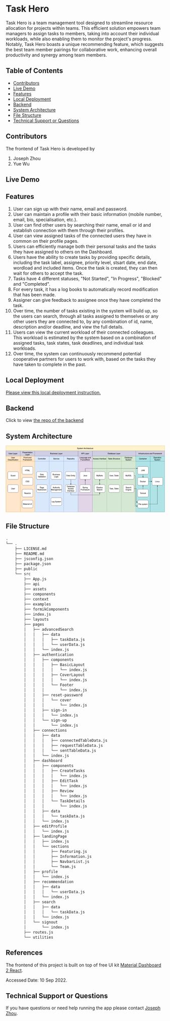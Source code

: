 # Task Hero

Task Hero is a team management tool designed to streamline resource allocation for projects within teams. This efficient solution empowers team managers to assign tasks to members, taking into account their individual workloads, while also enabling them to monitor the project's progress. Notably, Task Hero boasts a unique recommending feature, which suggests the best team member pairings for collaborative work, enhancing overall productivity and synergy among team members.

## Table of Contents

- [Contributors](#contributors)
- [Live Demo](#Live-Demo)
- [Features](#features)
- [Local Deployment](#local-deployment)
- [Backend](#backend)
- [System Architecture](#system-architecture)
- [File Structure](#file-structure)
- [Technical Support or Questions](#technical-support-or-questions)

## Contributors

The frontend of Task Hero is developed by

1. Joseph Zhou
2. Yue Wu

## Live Demo

## Features

1. User can sign up with their name, email and password.
2. User can maintain a profile with their basic information (mobile number, email, bio, specialisation, etc.).
3. User can find other users by searching their name, email or id and establish connection with them through their profiles.
4. User can view assigned tasks of the connected users they have in common on their profile pages.
5. Users can efficiently manage both their personal tasks and the tasks they have assigned to others on the Dashboard.
6. Users have the ability to create tasks by providing specific details, including the task label, assignee, priority level, stsart date, end date, wordload and included items. Once the task is created, they can then wait for others to accept the task.
7. Tasks have 4 different statuses, "Not Started", "In Progress", "Blocked" and "Completed".
8. For every task, it has a log books to automatically record modification that has been made.
9. Assigner can give feedback to assignee once they have completed the task.
10. Over time, the number of tasks existing in the system will build up, so the users can search, through all tasks assigned to themselves or any other users they are connected to, by any combination of id, name, description and/or deadline, and view the full details.
11. Users can view the current workload of their connected colleagues. This workload is estimated by the system based on a combination of assigned tasks, task states, task deadlines, and individual task workloads.
12. Over time, the system can continuously recommend potential cooperative partners for users to work with, based on the tasks they have taken to complete in the past.

## Local Deployment
[Please view this local deployment instruction.](ready-to-deploy/instruction.md)
## Backend
Click to view [the repo of the backend](https://github.com/happicodie/Task-Hero-Backend)
## System Architecture
<img alt="image" src="public/Architecture.png">

## File Structure

```
.
└── .
    ├── LICENSE.md
    ├── README.md
    ├── jsconfig.json
    ├── package.json
    ├── public
    └── src
        ├── App.js
        ├── api
        ├── assets
        ├── components
        ├── context
        ├── examples
        ├── formikComponents
        ├── index.js
        ├── layouts
        ├── pages
        │   ├── advancedSearch
        │   │   ├── data
        │   │   │   ├── taskData.js
        │   │   │   └── userData.js
        │   │   └── index.js
        │   ├── authentication
        │   │   ├── components
        │   │   │   ├── BasicLayout
        │   │   │   │   └── index.js
        │   │   │   ├── CoverLayout
        │   │   │   │   └── index.js
        │   │   │   └── Footer
        │   │   │       └── index.js
        │   │   ├── reset-password
        │   │   │   └── cover
        │   │   │       └── index.js
        │   │   ├── sign-in
        │   │   │   └── index.js
        │   │   └── sign-up
        │   │       └── index.js
        │   ├── connections
        │   │   ├── data
        │   │   │   ├── connectedTableData.js
        │   │   │   ├── requestTableData.js
        │   │   │   └── sentTableData.js
        │   │   └── index.js
        │   ├── dashboard
        │   │   ├── components
        │   │   │   ├── CreateTasks
        │   │   │   │   └── index.js
        │   │   │   ├── EditTask
        │   │   │   │   └── index.js
        │   │   │   ├── Review
        │   │   │   │   └── index.js
        │   │   │   └── TaskDetails
        │   │   │       └── index.js
        │   │   ├── data
        │   │   │   └── taskData.js
        │   │   └── index.js
        │   ├── editProfile
        │   │   └── index.js
        │   ├── landingPage
        │   │   ├── index.js
        │   │   └── sections
        │   │       ├── Featuring.js
        │   │       ├── Information.js
        │   │       ├── NavbarList.js
        │   │       └── Team.js
        │   ├── profile
        │   │   └── index.js
        │   ├── recommendation
        │   │   ├── data
        │   │   │   └── userData.js
        │   │   └── index.js
        │   ├── search
        │   │   ├── data
        │   │   │   └── taskData.js
        │   │   └── index.js
        │   └── signout
        │       └── index.js
        ├── routes.js
        └── utilities
```

## References

The frontend of this project is built on top of free UI kit [Material Dashboard 2 React](https://github.com/creativetimofficial/material-dashboard-react).

Accessed Date: 10 Sep 2022.

## Technical Support or Questions

If you have questions or need help running the app please contact [Joseph Zhou](josephchow.message@gmail.com).
